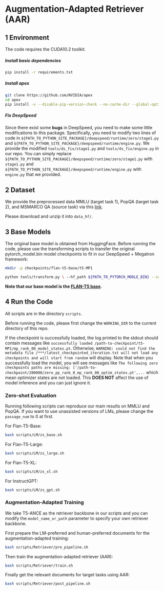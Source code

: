 # Augmentation-Adapted Retriever (AAR)

## 1 Environment

The code requires the CUDA10.2 toolkit.

##### Install basic dependencies

```bash
pip install -r requirements.txt
```

##### Install apex

```bash
git clone https://github.com/NVIDIA/apex
cd apex
pip install -v --disable-pip-version-check --no-cache-dir --global-option="--cpp_ext" --global-option="--cuda_ext" ./
```

##### Fix DeepSpeed

Since there exist some **bugs** in DeepSpeed, you need to make some little modifications to this package. Specifically, you need to modify two lines of code in `${PATH_TO_PYTHON_SITE_PACKAGE}/deepspeed/runtime/zero/stage1.py` and `${PATH_TO_PYTHON_SITE_PACKAGE}/deepspeed/runtime/engine.py`. We provide the modified `tools/ds_fix/stage1.py` and `tools/ds_fix/engine.py` in our repo. You can simply replace `${PATH_TO_PYTHON_SITE_PACKAGE}/deepspeed/runtime/zero/stage1.py` with `stage1.py` and `${PATH_TO_PYTHON_SITE_PACKAGE}/deepspeed/runtime/engine.py` with `engine.py` that we provided.

## 2 Dataset

We provide the preprocessed data MMLU (target task 1), PopQA (target task 2), and MSMARCO QA (source task) via this [link](TODO).

Please download and unzip it into `data_hf/`.

## 3 Base Models

The original base model is obtained from HuggingFace. Before running the code, please use the transforming scripts to transfer the original pytorch_model.bin model checkpoints to fit in our DeepSpeed + Megatron framework:

```bash
mkdir -p checkpoints/flan-t5-base/t5-MP1

python tools/transform.py \ --hf_path ${PATH_TO_PYTORCH_MODLE_BIN} --save_path "./checkpoints/flan-t5-base/t5-MP1" --half
```

**Note that our base model is the [FLAN-T5 base](https://huggingface.co/google/flan-t5-base).**

## 4 Run the Code

All scripts are in the directory `scripts`.

Before running the code, please first change the `WORKING_DIR` to the current directory of this repo.

If the checkpoint is successfully loaded, the log printed to the stdout should contain messages like `successfully loaded /path-to-checkpoint/t5-MP1/mp_rank_00_model_states.pt`. Otherwise, `WARNING: could not find the metadata file /***/latest_checkpointed_iteration.txt will not load any checkpoints and will start from random` will display. Note that when you successfully load the model, you will see messages like `The following zero checkpoints paths are missing: ['/path-to-checkpoint/200000/zero_pp_rank_0_mp_rank_00_optim_states.pt',...` which mean optimizer states are not loaded. This **DOES NOT** affect the use of model inference and you can just ignore it.

### Zero-shot Evaluation

Running following scripts can reproduce our main results on MMLU and PopQA. If you want to use unassisted versions of LMs, please change the `passage_num` to 0 at first.

For Flan-T5-Base:

```bash
bash scripts/LM/zs_base.sh
```

For Flan-T5-Large:

```bash
bash scripts/LM/zs_large.sh
```

For Flan-T5-XL:

```bash
bash scripts/LM/zs_xl.sh
```

For InstructGPT:

```bash
bash scripts/LM/zs_gpt.sh
```

### Augmentation-Adapted Training

We take T5-ANCE as the retriever backbone in our scripts and you can modify the `model_name_or_path` parameter to specify your own retriever backbone.

First prepare the LM-preferred and human-preferred documents for the augmentation-adapted training:

```bash
bash scripts/Retriever/pre_pipeline.sh
```

Then train the augmentation-adapted retriever (AAR):

```bash
bash scripts/Retriever/train.sh
```

Finally get the relevant documents for target tasks using AAR:

```bash
bash scripts/Retriever/post_pipeline.sh
```
